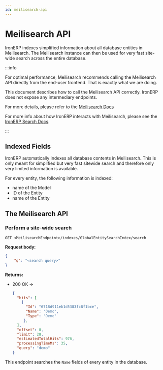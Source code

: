 ```yaml
---
id: meilisearch-api
---
```


# Meilisearch API

IronERP indexes simplified information about all database entities in 
Meilisearch. The Meilisearch instance can then be used for very fast site-wide
search across the entire database.

:::info

For optimal performance, Meilisearch recommends calling the Meilisearch API
directly from the end-user frontend. That is exactly what we are doing.

This document describes how to call the Meilisearch API correctly. IronERP
does not expose any intermediary endpoints.

For more details, please refer to the 
[Meilisearch Docs](https://www.meilisearch.com/docs)

For more info about how IronERP interacts with Meilisearch, please see the
[IronERP Search Docs](/docs/engine/components/search).

:::

## Indexed Fields

IronERP automatically indexes all database contents in Meilisearch. This is only
meant for simplified but very fast sitewide search and therefore only very
limited information is available.

For every entity, the following information is indexed:

 - name of the Model
 - ID of the Entity
 - name of the Entity

## The Meilisearch API

### Perform a site-wide search

`GET <MeilisearchEndpoint>/indexes/GlobalEntitySearchIndex/search`

**Request body:**

```json
{
    "q": "<search query>"
}
```

**Returns:**

 - 200 OK -> 
   ```json
   {
     "hits": [
       {
         "Id": "6718d911eb1d5383fc8f1bce",
         "Name": "Demo",
         "Type": "Demo"
        },
     ],
     "offset": 0,
     "limit": 20,
     "estimatedTotalHits": 976,
     "processingTimeMs": 35,
     "query": "demo"
   }
   ```

This endpoint searches the `Name` fields of every entity in the database.